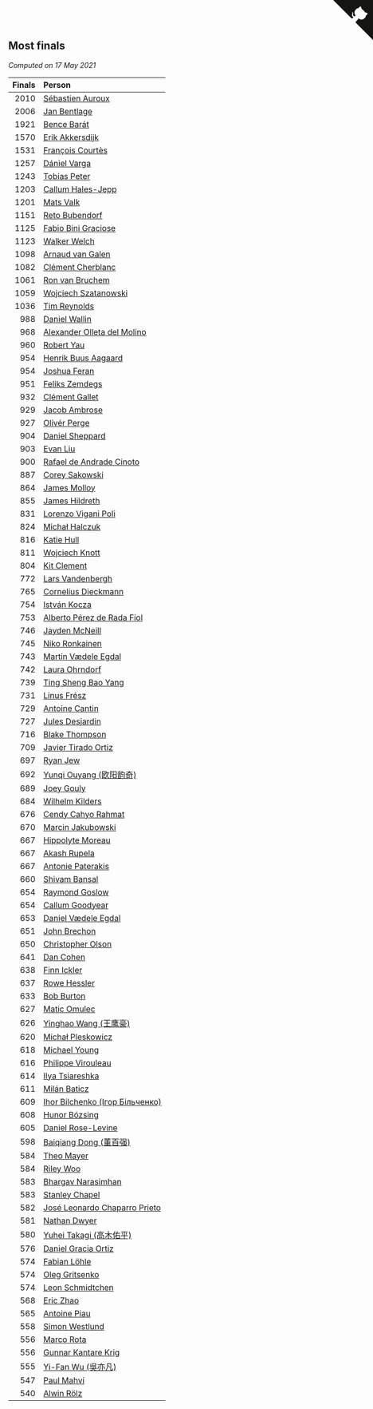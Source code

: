 ## Most finals

*Computed on 17 May 2021*

| Finals | Person |
| ---: | :--- |
| 2010 | [Sébastien Auroux](https://www.worldcubeassociation.org/persons/2008AURO01) |
| 2006 | [Jan Bentlage](https://www.worldcubeassociation.org/persons/2010BENT01) |
| 1921 | [Bence Barát](https://www.worldcubeassociation.org/persons/2008BARA01) |
| 1570 | [Erik Akkersdijk](https://www.worldcubeassociation.org/persons/2005AKKE01) |
| 1531 | [François Courtès](https://www.worldcubeassociation.org/persons/2008COUR01) |
| 1257 | [Dániel Varga](https://www.worldcubeassociation.org/persons/2008VARG01) |
| 1243 | [Tobias Peter](https://www.worldcubeassociation.org/persons/2014PETE03) |
| 1203 | [Callum Hales-Jepp](https://www.worldcubeassociation.org/persons/2012HALE01) |
| 1201 | [Mats Valk](https://www.worldcubeassociation.org/persons/2007VALK01) |
| 1151 | [Reto Bubendorf](https://www.worldcubeassociation.org/persons/2012BUBE01) |
| 1125 | [Fabio Bini Graciose](https://www.worldcubeassociation.org/persons/2010GRAC02) |
| 1123 | [Walker Welch](https://www.worldcubeassociation.org/persons/2011WELC01) |
| 1098 | [Arnaud van Galen](https://www.worldcubeassociation.org/persons/2006GALE01) |
| 1082 | [Clément Cherblanc](https://www.worldcubeassociation.org/persons/2014CHER05) |
| 1061 | [Ron van Bruchem](https://www.worldcubeassociation.org/persons/2003BRUC01) |
| 1059 | [Wojciech Szatanowski](https://www.worldcubeassociation.org/persons/2011SZAT01) |
| 1036 | [Tim Reynolds](https://www.worldcubeassociation.org/persons/2005REYN01) |
| 988 | [Daniel Wallin](https://www.worldcubeassociation.org/persons/2013WALL03) |
| 968 | [Alexander Olleta del Molino](https://www.worldcubeassociation.org/persons/2008OLLE01) |
| 960 | [Robert Yau](https://www.worldcubeassociation.org/persons/2009YAUR01) |
| 954 | [Henrik Buus Aagaard](https://www.worldcubeassociation.org/persons/2006BUUS01) |
| 954 | [Joshua Feran](https://www.worldcubeassociation.org/persons/2011FERA01) |
| 951 | [Feliks Zemdegs](https://www.worldcubeassociation.org/persons/2009ZEMD01) |
| 932 | [Clément Gallet](https://www.worldcubeassociation.org/persons/2004GALL02) |
| 929 | [Jacob Ambrose](https://www.worldcubeassociation.org/persons/2010AMBR01) |
| 927 | [Olivér Perge](https://www.worldcubeassociation.org/persons/2007PERG01) |
| 904 | [Daniel Sheppard](https://www.worldcubeassociation.org/persons/2009SHEP01) |
| 903 | [Evan Liu](https://www.worldcubeassociation.org/persons/2009LIUE01) |
| 900 | [Rafael de Andrade Cinoto](https://www.worldcubeassociation.org/persons/2007CINO01) |
| 887 | [Corey Sakowski](https://www.worldcubeassociation.org/persons/2011SAKO01) |
| 864 | [James Molloy](https://www.worldcubeassociation.org/persons/2011MOLL01) |
| 855 | [James Hildreth](https://www.worldcubeassociation.org/persons/2009HILD01) |
| 831 | [Lorenzo Vigani Poli](https://www.worldcubeassociation.org/persons/2007POLI01) |
| 824 | [Michał Halczuk](https://www.worldcubeassociation.org/persons/2006HALC01) |
| 816 | [Katie Hull](https://www.worldcubeassociation.org/persons/2010HULL01) |
| 811 | [Wojciech Knott](https://www.worldcubeassociation.org/persons/2011KNOT01) |
| 804 | [Kit Clement](https://www.worldcubeassociation.org/persons/2008CLEM01) |
| 772 | [Lars Vandenbergh](https://www.worldcubeassociation.org/persons/2003VAND01) |
| 765 | [Cornelius Dieckmann](https://www.worldcubeassociation.org/persons/2009DIEC01) |
| 754 | [István Kocza](https://www.worldcubeassociation.org/persons/2005KOCZ01) |
| 753 | [Alberto Pérez de Rada Fiol](https://www.worldcubeassociation.org/persons/2011FIOL01) |
| 746 | [Jayden McNeill](https://www.worldcubeassociation.org/persons/2012MCNE01) |
| 745 | [Niko Ronkainen](https://www.worldcubeassociation.org/persons/2010RONK01) |
| 743 | [Martin Vædele Egdal](https://www.worldcubeassociation.org/persons/2013EGDA02) |
| 742 | [Laura Ohrndorf](https://www.worldcubeassociation.org/persons/2009OHRN01) |
| 739 | [Ting Sheng Bao Yang](https://www.worldcubeassociation.org/persons/2008BAOY01) |
| 731 | [Linus Frész](https://www.worldcubeassociation.org/persons/2011FRES01) |
| 729 | [Antoine Cantin](https://www.worldcubeassociation.org/persons/2010CANT02) |
| 727 | [Jules Desjardin](https://www.worldcubeassociation.org/persons/2010DESJ01) |
| 716 | [Blake Thompson](https://www.worldcubeassociation.org/persons/2010THOM03) |
| 709 | [Javier Tirado Ortiz](https://www.worldcubeassociation.org/persons/2009TIRA01) |
| 697 | [Ryan Jew](https://www.worldcubeassociation.org/persons/2008JEWR01) |
| 692 | [Yunqi Ouyang (欧阳韵奇)](https://www.worldcubeassociation.org/persons/2007YUNQ01) |
| 689 | [Joey Gouly](https://www.worldcubeassociation.org/persons/2007GOUL01) |
| 684 | [Wilhelm Kilders](https://www.worldcubeassociation.org/persons/2010KILD02) |
| 676 | [Cendy Cahyo Rahmat](https://www.worldcubeassociation.org/persons/2010RAHM02) |
| 670 | [Marcin Jakubowski](https://www.worldcubeassociation.org/persons/2007JAKU01) |
| 667 | [Hippolyte Moreau](https://www.worldcubeassociation.org/persons/2008MORE02) |
| 667 | [Akash Rupela](https://www.worldcubeassociation.org/persons/2012RUPE01) |
| 667 | [Antonie Paterakis](https://www.worldcubeassociation.org/persons/2012PATE01) |
| 660 | [Shivam Bansal](https://www.worldcubeassociation.org/persons/2011BANS02) |
| 654 | [Raymond Goslow](https://www.worldcubeassociation.org/persons/2014GOSL01) |
| 654 | [Callum Goodyear](https://www.worldcubeassociation.org/persons/2012GOOD02) |
| 653 | [Daniel Vædele Egdal](https://www.worldcubeassociation.org/persons/2013EGDA01) |
| 651 | [John Brechon](https://www.worldcubeassociation.org/persons/2010BREC01) |
| 650 | [Christopher Olson](https://www.worldcubeassociation.org/persons/2009OLSO01) |
| 641 | [Dan Cohen](https://www.worldcubeassociation.org/persons/2007COHE01) |
| 638 | [Finn Ickler](https://www.worldcubeassociation.org/persons/2012ICKL01) |
| 637 | [Rowe Hessler](https://www.worldcubeassociation.org/persons/2007HESS01) |
| 633 | [Bob Burton](https://www.worldcubeassociation.org/persons/2003BURT01) |
| 627 | [Matic Omulec](https://www.worldcubeassociation.org/persons/2010OMUL02) |
| 626 | [Yinghao Wang (王鹰豪)](https://www.worldcubeassociation.org/persons/2010WANG07) |
| 620 | [Michał Pleskowicz](https://www.worldcubeassociation.org/persons/2009PLES01) |
| 618 | [Michael Young](https://www.worldcubeassociation.org/persons/2008YOUN02) |
| 616 | [Philippe Virouleau](https://www.worldcubeassociation.org/persons/2008VIRO01) |
| 614 | [Ilya Tsiareshka](https://www.worldcubeassociation.org/persons/2012TERE01) |
| 611 | [Milán Baticz](https://www.worldcubeassociation.org/persons/2005BATI01) |
| 609 | [Ihor Bilchenko (Ігор Більченко)](https://www.worldcubeassociation.org/persons/2011BILC01) |
| 608 | [Hunor Bózsing](https://www.worldcubeassociation.org/persons/2009BOZS01) |
| 605 | [Daniel Rose-Levine](https://www.worldcubeassociation.org/persons/2015ROSE01) |
| 598 | [Baiqiang Dong (董百强)](https://www.worldcubeassociation.org/persons/2008DONG06) |
| 584 | [Theo Mayer](https://www.worldcubeassociation.org/persons/2012MAYE01) |
| 584 | [Riley Woo](https://www.worldcubeassociation.org/persons/2007WOOR01) |
| 583 | [Bhargav Narasimhan](https://www.worldcubeassociation.org/persons/2011NARA02) |
| 583 | [Stanley Chapel](https://www.worldcubeassociation.org/persons/2016CHAP04) |
| 582 | [José Leonardo Chaparro Prieto](https://www.worldcubeassociation.org/persons/2011CHAP01) |
| 581 | [Nathan Dwyer](https://www.worldcubeassociation.org/persons/2011DWYE02) |
| 580 | [Yuhei Takagi (高木佑平)](https://www.worldcubeassociation.org/persons/2008TAKA01) |
| 576 | [Daniel Gracia Ortiz](https://www.worldcubeassociation.org/persons/2009ORTI01) |
| 574 | [Fabian Löhle](https://www.worldcubeassociation.org/persons/2012LAHL01) |
| 574 | [Oleg Gritsenko](https://www.worldcubeassociation.org/persons/2011GRIT01) |
| 574 | [Leon Schmidtchen](https://www.worldcubeassociation.org/persons/2010SCHM01) |
| 568 | [Eric Zhao](https://www.worldcubeassociation.org/persons/2010ZHAO19) |
| 565 | [Antoine Piau](https://www.worldcubeassociation.org/persons/2008PIAU01) |
| 558 | [Simon Westlund](https://www.worldcubeassociation.org/persons/2008WEST02) |
| 556 | [Marco Rota](https://www.worldcubeassociation.org/persons/2009ROTA01) |
| 556 | [Gunnar Kantare Krig](https://www.worldcubeassociation.org/persons/2004KRIG01) |
| 555 | [Yi-Fan Wu (吳亦凡)](https://www.worldcubeassociation.org/persons/2010WUIF01) |
| 547 | [Paul Mahvi](https://www.worldcubeassociation.org/persons/2012MAHV01) |
| 540 | [Alwin Rölz](https://www.worldcubeassociation.org/persons/2016ROLZ01) |


<a href="https://github.com/jonatanklosko/wca_statistics" class="github-corner" aria-label="View source on Github"><svg width="80" height="80" viewBox="0 0 250 250" style="fill:#151513; color:#fff; position: absolute; top: 0; border: 0; right: 0;" aria-hidden="true"><path d="M0,0 L115,115 L130,115 L142,142 L250,250 L250,0 Z"></path><path d="M128.3,109.0 C113.8,99.7 119.0,89.6 119.0,89.6 C122.0,82.7 120.5,78.6 120.5,78.6 C119.2,72.0 123.4,76.3 123.4,76.3 C127.3,80.9 125.5,87.3 125.5,87.3 C122.9,97.6 130.6,101.9 134.4,103.2" fill="currentColor" style="transform-origin: 130px 106px;" class="octo-arm"></path><path d="M115.0,115.0 C114.9,115.1 118.7,116.5 119.8,115.4 L133.7,101.6 C136.9,99.2 139.9,98.4 142.2,98.6 C133.8,88.0 127.5,74.4 143.8,58.0 C148.5,53.4 154.0,51.2 159.7,51.0 C160.3,49.4 163.2,43.6 171.4,40.1 C171.4,40.1 176.1,42.5 178.8,56.2 C183.1,58.6 187.2,61.8 190.9,65.4 C194.5,69.0 197.7,73.2 200.1,77.6 C213.8,80.2 216.3,84.9 216.3,84.9 C212.7,93.1 206.9,96.0 205.4,96.6 C205.1,102.4 203.0,107.8 198.3,112.5 C181.9,128.9 168.3,122.5 157.7,114.1 C157.9,116.9 156.7,120.9 152.7,124.9 L141.0,136.5 C139.8,137.7 141.6,141.9 141.8,141.8 Z" fill="currentColor" class="octo-body"></path></svg></a><style>.github-corner:hover .octo-arm{animation:octocat-wave 560ms ease-in-out}@keyframes octocat-wave{0%,100%{transform:rotate(0)}20%,60%{transform:rotate(-25deg)}40%,80%{transform:rotate(10deg)}}@media (max-width:500px){.github-corner:hover .octo-arm{animation:none}.github-corner .octo-arm{animation:octocat-wave 560ms ease-in-out}}</style>
